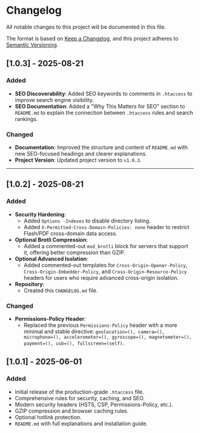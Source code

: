 # Changelog

All notable changes to this project will be documented in this file.

The format is based on [Keep a Changelog](https://keepachangelog.com/en/1.0.0/),
and this project adheres to [Semantic Versioning](https://semver.org/spec/v2.0.0.html).

## [1.0.3] - 2025-08-21

### Added
- **SEO Discoverability**: Added SEO keywords to comments in `.htaccess` to improve search engine visibility.
- **SEO Documentation**: Added a "Why This Matters for SEO" section to `README.md` to explain the connection between `.htaccess` rules and search rankings.

### Changed
- **Documentation**: Improved the structure and content of `README.md` with new SEO-focused headings and clearer explanations.
- **Project Version**: Updated project version to `v1.0.3`.

---

## [1.0.2] - 2025-08-21

### Added
- **Security Hardening**:
    - Added `Options -Indexes` to disable directory listing.
    - Added `X-Permitted-Cross-Domain-Policies: none` header to restrict Flash/PDF cross-domain data access.
- **Optional Brotli Compression**:
    - Added a commented-out `mod_brotli` block for servers that support it, offering better compression than GZIP.
- **Optional Advanced Isolation**:
    - Added commented-out templates for `Cross-Origin-Opener-Policy`, `Cross-Origin-Embedder-Policy`, and `Cross-Origin-Resource-Policy` headers for users who require advanced cross-origin isolation.
- **Repository**:
    - Created this `CHANGELOG.md` file.

### Changed
- **Permissions-Policy Header**:
    - Replaced the previous `Permissions-Policy` header with a more minimal and stable directive: `geolocation=(), camera=(), microphone=(), accelerometer=(), gyroscope=(), magnetometer=(), payment=(), usb=(), fullscreen=(self)`.

## [1.0.1] - 2025-06-01

### Added
- Initial release of the production-grade `.htaccess` file.
- Comprehensive rules for security, caching, and SEO.
- Modern security headers (HSTS, CSP, Permissions-Policy, etc.).
- GZIP compression and browser caching rules.
- Optional hotlink protection.
- `README.md` with full explanations and installation guide.
